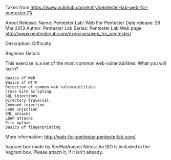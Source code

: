 Taken from https://www.vulnhub.com/entry/pentester-lab-web-for-pentester,71/ 

About Release:
    Name: Pentester Lab: Web For Pentester
    Date release: 26 Mar 2013
    Author: Pentester Lab
    Series: Pentester Lab
    Web page: http://www.pentesterlab.com/exercises/web_for_pentester/

Description:
Difficulty

Beginner
Details

This exercise is a set of the most common web vulnerabilities:
What you will learn?

    Basics of Web
    Basics of HTTP
    Detection of common web vulnerabilities:
    Cross-Site Scripting
    SQL injections
    Directory traversal
    Command injection
    Code injection
    XML attacks
    LDAP attacks
    File upload
    Basics of fingerprinting

More information: http://web-for-pentester.pentesterlab.com/
 
Vagrant box made by RedHatAugust
Notes:
    An ISO is included in the Vagrant box. Please attach it, if it isn't already.

